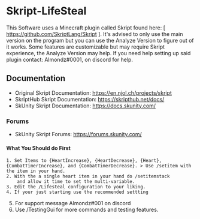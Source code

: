 # Skript-LifeSteal #
This Software uses a Minecraft plugin called Skript found here: [ https://github.com/SkriptLang/Skript ].
It's advised to only use the main version on the program but you can use the Analyze Version to figure out of it works.
Some features are customizable but may require Skript experience, the Analyze Version may help.
If you need help setting up said plugin contact: Almondz#0001, on discord for help.

## Documentation ##
* Original Skript Documentation: https://en.njol.ch/projects/skript
* SkriptHub Skript Documentation: https://skripthub.net/docs/
* SkUnity Skript Documentation: https://docs.skunity.com/
### Forums ###
* SkUnity Skript Forums: https://forums.skunity.com/
####                              What You Should do First   ####
	1. Set Items to {HeartIncrease}, {HeartDecrease}, {Heart}, {CombatTimerIncrease}, and {CombatTimerDecrease}. > Use /setitem with the item in your hand.
	2. With the a single heart item in your hand do /setitemstack
		and allow it time to set the multi-variable.
	3. Edit the /Lifesteal configuration to your liking.
	4. If your just starting use the recommended settting
 5. For support message Almondz#001 on discord
 6. Use /TestingGui for more commands and testing features.
